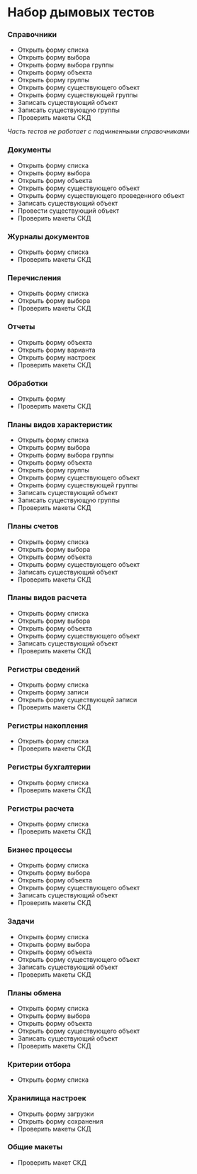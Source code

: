 # Набор дымовых тестов

### Справочники
- Открыть форму списка
- Открыть форму выбора
- Открыть форму выбора группы
- Открыть форму объекта
- Открыть форму группы
- Открыть форму существующего объект
- Открыть форму существующей группы
- Записать существующий объект
- Записать существующую группы
- Проверить макеты СКД

_Часть тестов не работает с подчиненными справочниками_

### Документы
- Открыть форму списка
- Открыть форму выбора
- Открыть форму объекта
- Открыть форму существующего объект
- Открыть форму существующего проведенного объект
- Записать существующий объект
- Провести существующий объект
- Проверить макеты СКД

### Журналы документов
- Открыть форму списка
- Проверить макеты СКД

### Перечисления
- Открыть форму списка
- Открыть форму выбора
- Проверить макеты СКД

### Отчеты
- Открыть форму объекта
- Открыть форму варианта
- Открыть форму настроек
- Проверить макеты СКД

### Обработки
- Открыть форму
- Проверить макеты СКД

### Планы видов характеристик
- Открыть форму списка
- Открыть форму выбора
- Открыть форму выбора группы
- Открыть форму объекта
- Открыть форму группы
- Открыть форму существующего объект
- Открыть форму существующей группы
- Записать существующий объект
- Записать существующую группы
- Проверить макеты СКД

### Планы счетов
- Открыть форму списка
- Открыть форму выбора
- Открыть форму объекта
- Открыть форму существующего объект
- Записать существующий объект
- Проверить макеты СКД

### Планы видов расчета
- Открыть форму списка
- Открыть форму выбора
- Открыть форму объекта
- Открыть форму существующего объект
- Записать существующий объект
- Проверить макеты СКД

### Регистры сведений
- Открыть форму списка
- Открыть форму записи
- Открыть форму существующей записи
- Проверить макеты СКД

### Регистры накопления
- Открыть форму списка
- Проверить макеты СКД

### Регистры бухгалтерии
- Открыть форму списка
- Проверить макеты СКД

### Регистры расчета
- Открыть форму списка
- Проверить макеты СКД

### Бизнес процессы
- Открыть форму списка
- Открыть форму выбора
- Открыть форму объекта
- Открыть форму существующего объект
- Записать существующий объект
- Проверить макеты СКД

### Задачи
- Открыть форму списка
- Открыть форму выбора
- Открыть форму объекта
- Открыть форму существующего объект
- Записать существующий объект
- Проверить макеты СКД

### Планы обмена
- Открыть форму списка
- Открыть форму выбора
- Открыть форму объекта
- Открыть форму существующего объект
- Записать существующий объект
- Проверить макеты СКД

### Критерии отбора
- Открыть форму списка

### Хранилища настроек
- Открыть форму загрузки
- Открыть форму сохранения
- Проверить макеты СКД

### Общие макеты
- Проверить макет СКД
